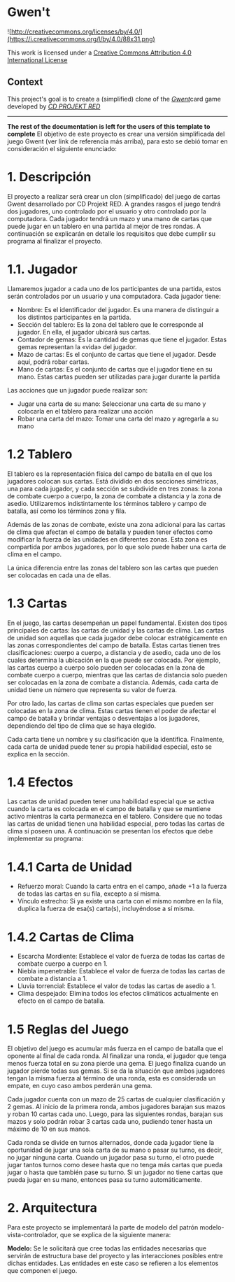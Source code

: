 # Gwen't

![http://creativecommons.org/licenses/by/4.0/](https://i.creativecommons.org/l/by/4.0/88x31.png)

This work is licensed under a
[Creative Commons Attribution 4.0 International License](http://creativecommons.org/licenses/by/4.0/)

Context
-------

This project's goal is to create a (simplified) clone of the
[_Gwent_](https://www.playgwent.com/en)card game developed by [_CD PROJEKT RED_](https://cdprojektred.com/en/)

---

**The rest of the documentation is left for the users of this template to complete**
El objetivo de este proyecto es crear una versión simplificada del juego Gwent (ver link de referencia más arriba), para esto se debió tomar en consideración el siguiente enunciado:

# 1. Descripción

El proyecto a realizar será crear un clon (simplificado) del juego de cartas Gwent desarrollado por CD Projekt RED. A grandes rasgos el juego tendrá dos jugadores, uno controlado por el usuario y otro controlado por la computadora. Cada jugador tendrá un mazo y una mano de cartas que puede jugar en un tablero en una partida al mejor de tres rondas. A continuación se explicarán en detalle los requisitos que debe cumplir su programa al finalizar el proyecto.

# 1.1. Jugador

Llamaremos jugador a cada uno de los participantes de una partida, estos serán controlados por un usuario y una
computadora.
Cada jugador tiene:

* Nombre: Es el identificador del jugador. Es una manera de distinguir a los distintos participantes en la partida.
* Sección del tablero: Es la zona del tablero que le corresponde al jugador. En ella, el jugador ubicará sus cartas.
* Contador de gemas: Es la cantidad de gemas que tiene el jugador. Estas gemas representan la «vida» del jugador.
* Mazo de cartas: Es el conjunto de cartas que tiene el jugador. Desde aquí, podrá robar cartas.
* Mano de cartas: Es el conjunto de cartas que el jugador tiene en su mano. Estas cartas pueden ser utilizadas para jugar durante la partida

Las acciones que un jugador puede realizar son:

* Jugar una carta de su mano: Seleccionar una carta de su mano y colocarla en el tablero para realizar una acción
* Robar una carta del mazo: Tomar una carta del mazo y agregarla a su mano

# 1.2 Tablero
El tablero es la representación física del campo de batalla en el que los jugadores colocan sus cartas. Está dividido en dos secciones simétricas, una para cada jugador, y cada sección se subdivide en tres zonas: la zona de combate cuerpo a cuerpo, la zona de combate a distancia y la zona de asedio. Utilizaremos indistintamente los términos tablero y campo de batalla, así como los términos zona y fila.

Además de las zonas de combate, existe una zona adicional para las cartas de clima que afectan el campo de batalla y pueden tener efectos como modificar la fuerza de las unidades en diferentes zonas. Esta zona es compartida por ambos jugadores, por lo que solo puede haber una carta de clima en el campo.

La única diferencia entre las zonas del tablero son las cartas que pueden ser colocadas en cada una de ellas.

# 1.3 Cartas
En el juego, las cartas desempeñan un papel fundamental. Existen dos tipos principales de cartas: las cartas de unidad y las cartas de clima. Las cartas de unidad son aquellas que cada jugador debe colocar estratégicamente en las zonas correspondientes del campo de batalla. Estas cartas tienen tres clasificaciones: cuerpo a cuerpo, a distancia y de asedio, cada uno de los cuales determina la ubicación en la que puede ser colocada. Por ejemplo, las cartas cuerpo a cuerpo solo pueden ser colocadas en la zona de combate cuerpo a cuerpo, mientras que las cartas de distancia solo pueden ser colocadas en la zona de combate a distancia. Además, cada carta de unidad tiene un número que representa su valor de fuerza.

Por otro lado, las cartas de clima son cartas especiales que pueden ser colocadas en la zona de clima. Estas cartas tienen el poder de afectar el campo de batalla y brindar ventajas o desventajas a los jugadores, dependiendo del tipo de clima que se haya elegido.

Cada carta tiene un nombre y su clasificación que la identifica. Finalmente, cada carta de unidad puede tener su propia habilidad especial, esto se explica en la sección.

# 1.4 Efectos
Las cartas de unidad pueden tener una habilidad especial que se activa cuando la carta es colocada en el campo de batalla y que se mantiene activo mientras la carta permanezca en el tablero. Considere que no todas las cartas de unidad tienen una habilidad especial, pero todas las cartas de clima sí poseen una.
A continuación se presentan los efectos que debe implementar su programa:

# 1.4.1 Carta de Unidad
* Refuerzo moral: Cuando la carta entra en el campo, añade +1 a la fuerza de todas las cartas en su fila, excepto a sí misma.
* Vínculo estrecho: Si ya existe una carta con el mismo nombre en la fila, duplica la fuerza de esa(s) carta(s), incluyéndose a sí misma.

# 1.4.2 Cartas de Clima
* Escarcha Mordiente: Establece el valor de fuerza de todas las cartas de combate cuerpo a cuerpo en 1.
* Niebla impenetrable: Establece el valor de fuerza de todas las cartas de combate a distancia a 1.
* Lluvia torrencial: Establece el valor de todas las cartas de asedio a 1.
* Clima despejado: Elimina todos los efectos climáticos actualmente en efecto en el campo de batalla.

# 1.5 Reglas del Juego

El objetivo del juego es acumular más fuerza en el campo de batalla que el oponente al final de cada ronda. Al finalizar una ronda, el jugador que tenga menos fuerza total en su zona pierde una gema. El juego finaliza cuando un jugador pierde todas sus gemas. Si se da la situación que ambos jugadores tengan la misma fuerza al término de una ronda, esta es considerada un empate, en cuyo caso ambos perderán una gema.

Cada jugador cuenta con un mazo de 25 cartas de cualquier clasificación y 2 gemas. Al inicio de la primera ronda, ambos jugadores barajan sus mazos y roban 10 cartas cada uno. Luego, para las siguientes rondas, barajan sus mazos y solo podrán robar 3 cartas cada uno, pudiendo tener hasta un máximo de 10 en sus manos.

Cada ronda se divide en turnos alternados, donde cada jugador tiene la oportunidad de jugar una sola carta de su mano o pasar su turno, es decir, no jugar ninguna carta. Cuando un jugador pasa su turno, el otro puede jugar tantos turnos como desee hasta que no tenga más cartas que pueda jugar o hasta que también pase su turno. Si un jugador no tiene cartas que pueda jugar en su mano, entonces pasa su turno automáticamente.

# 2. Arquitectura
Para este proyecto se implementará la parte de modelo del patrón modelo-vista-controlador, que se explica de la siguiente manera:

**Modelo:** Se le solicitará que cree todas las entidades necesarias que servirán de estructura base del proyecto y las interacciones posibles entre dichas entidades. Las entidades en este caso se refieren a los
elementos que componen el juego.

